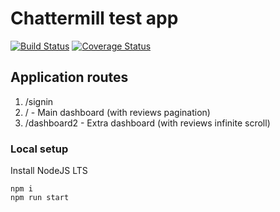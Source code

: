 # Chattermill test app

[![Build Status](https://travis-ci.org/mblxa/ChattermillTest.svg?branch=master)](https://travis-ci.org/mblxa/ChattermillTest)
[![Coverage Status](https://coveralls.io/repos/github/mblxa/ChattermillTest/badge.svg?branch=master)](https://coveralls.io/github/mblxa/ChattermillTest?branch=master)

## Application routes

1) /signin
2) / - Main dashboard (with reviews pagination)
3) /dashboard2 - Extra dashboard (with reviews infinite scroll)

### Local setup

Install NodeJS LTS

```shell script
npm i
npm run start
```
